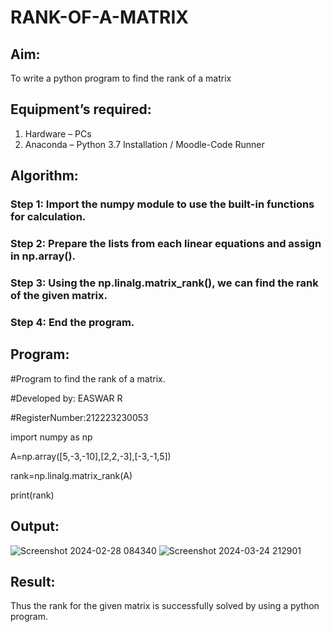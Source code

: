 # RANK-OF-A-MATRIX
## Aim:
To write a python program to find the rank of a matrix
## Equipment’s required:
1. 	Hardware – PCs
2. 	Anaconda – Python 3.7 Installation / Moodle-Code Runner
## Algorithm:
### Step 1: Import the numpy module to use the built-in functions for calculation.
### Step 2: Prepare the lists from each linear equations and assign in np.array().
### Step 3: Using the np.linalg.matrix_rank(), we can find the rank of the given matrix.
### Step 4: End the program.
## Program:
#Program to find the rank of a matrix.

#Developed by: EASWAR R

#RegisterNumber:212223230053

import numpy as np

A=np.array([5,-3,-10],[2,2,-3],[-3,-1,5])

rank=np.linalg.matrix_rank(A)

print(rank)

## Output:
![Screenshot 2024-02-28 084340](https://github.com/EaswarR2005/RANK-OF-A-MATRIX/assets/146931525/2bee7c6d-1094-4d7c-bebb-c0052daf03c3)
![Screenshot 2024-03-24 212901](https://github.com/EaswarR2005/RANK-OF-A-MATRIX/assets/146931525/eac03863-c700-43c0-87ef-511fc2d50ff6)

## Result:
Thus the rank for the given matrix is successfully solved by  using a python program.

